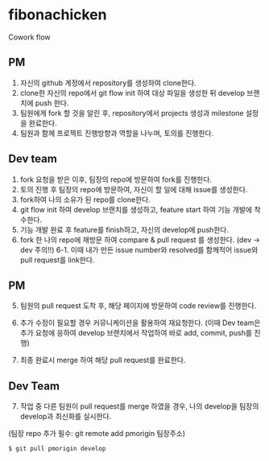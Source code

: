 # fibonachicken

Cowork flow

## PM

1. 자신의 github 계정에서 repository를 생성하여 clone한다.
2. clone한 자신의 repo에서 git flow init 하여 대상 파일을 생성한 뒤 develop 브랜치에 push 한다.
3. 팀원에게 fork 할 것을 알린 후, repository에서 projects 생성과 milestone 설정을 완료한다.
4. 팀원과 함께 프로젝트 진행방향과 역할을 나누며, 토의를 진행한다.

## Dev team

1. fork 요청을 받은 이후, 팀장의 repo에 방문하여 fork를 진행한다.
2. 토의 진행 후 팀장의 repo에 방문하여, 자신이 할 일에 대해 issue를 생성한다.
3. fork하여 나의 소유가 된 repo를 clone한다.
4. git flow init 하여 develop 브랜치를 생성하고, feature start 하여 기능 개발에 착수한다.
5. 기능 개발 완료 후 feature를 finish하고, 자신의 develop에 push한다.
6. fork 한 나의 repo에 재방문 하여 compare & pull request 를 생성한다. (dev -> dev 주의!!)
6-1. 이때 내가 만든 issue number와 resolved를 함께적어 issue와 pull request를 link한다.

## PM

5. 팀원의 pull request 도착 후, 해당 페이지에 방문하여 code review를 진행한다.
6. 추가 수정이 필요할 경우 커뮤니케이션을 활용하여 재요청한다.
(이때 Dev team은 추가 요청에 응하여 develop 브랜치에서 작업하여 바로 add, commit, push를 진행)

7. 최종 완료시 merge 하여 해당 pull request를 완료한다.

## Dev Team
7. 작업 중 다른 팀원이 pull request를 merge 하였을 경우, 나의 develop을 팀장의 develop과 최신화를 실시한다.

(팀장 repo 추가 필수: git remote add pmorigin 팀장주소)

`$ git pull pmorigin develop`
